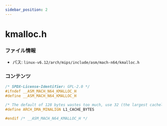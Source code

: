 ```yaml
---
sidebar_position: 2
---
```

# kmalloc.h

### ファイル情報

- パス: `linux-v6.12/arch/mips/include/asm/mach-n64/kmalloc.h`

### コンテンツ

```h
/* SPDX-License-Identifier: GPL-2.0 */
#ifndef __ASM_MACH_N64_KMALLOC_H
#define __ASM_MACH_N64_KMALLOC_H

/* The default of 128 bytes wastes too much, use 32 (the largest cacheline, I) */
#define ARCH_DMA_MINALIGN L1_CACHE_BYTES

#endif /* __ASM_MACH_N64_KMALLOC_H */

```
